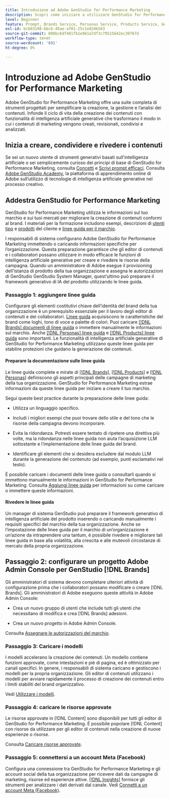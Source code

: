 ```yaml
---
title: Introduzione ad Adobe GenStudio for Performance Marketing
description: Scopri come iniziare a utilizzare GenStudio for Performance Marketing per generare nuovi contenuti di marketing allineati al brand.
level: Beginner
feature: Prompt, Brands Service, Personas Service, Products Service, Generative AI, Guidelines
exl-id: bcb03198-bbcb-45ae-af01-25c1e834b563
source-git-commit: 088bc6df481fb1e961a7df3c79515642ec39767d
workflow-type: tm+mt
source-wordcount: '691'
ht-degree: 0%

---
```


# Introduzione ad Adobe GenStudio for Performance Marketing

Adobe GenStudio for Performance Marketing offre una suite completa di strumenti progettati per semplificare la creazione, la gestione e l’analisi dei contenuti. Infonde il ciclo di vita della creazione dei contenuti con funzionalità di intelligenza artificiale generative che trasformano il modo in cui i contenuti di marketing vengono creati, revisionati, condivisi e analizzati.

## Inizia a creare, condividere e rivedere i contenuti

Se sei un nuovo utente di strumenti generativi basati sull&#39;intelligenza artificiale o sei semplicemente curioso dei principi di base di GenStudio for Performance Marketing, consulta [Concetti](concepts.md) e [Scrivi prompt efficaci](effective-prompts.md). Consulta [Adobe GenStudio Academy](https://learningmanager.adobe.com/genstudioacademy), la piattaforma di apprendimento online di Adobe sull’utilizzo di tecnologie di intelligenza artificiale generative nel processo creativo.

## Addestra GenStudio for Performance Marketing

GenStudio for Performance Marketing utilizza le informazioni sul tuo marchio e sui tuoi mercati per migliorare la creazione di contenuti conformi al brand. I materiali per la formazione includono esempi, descrizioni di [utenti tipo](/help/user-guide/guidelines/personas.md) e [prodotti](/help/user-guide/guidelines/products.md) del cliente e [linee guida per il marchio](/help/user-guide/guidelines/overview.md).

I responsabili di sistema configurano Adobe GenStudio for Performance Marketing immettendo o caricando informazioni specifiche per l’organizzazione. Questa preparazione garantisce che gli editor di contenuti e i collaboratori possano utilizzare in modo efficace le funzioni di intelligenza artificiale generative per creare e rivedere le risorse della campagna. Quando un amministratore di Adobe esegue il provisioning dell’istanza di prodotto della tua organizzazione e assegna le autorizzazioni di GenStudio GenStudio System Manager, quest’ultimo può preparare il framework generativo di IA del prodotto utilizzando le linee guida.

### Passaggio 1: aggiungere linee guida

Configurare gli elementi costitutivi chiave dell’identità del brand della tua organizzazione è un prerequisito essenziale per il lavoro degli editor di contenuti e dei collaboratori. [Linee guida](./guidelines/overview.md) acquisiscono le caratteristiche del brand come loghi, tono di voce e palette di colori. Puoi caricare [[!DNL Brands] documenti di linee guida](./guidelines/brands.md) o immettere manualmente le informazioni sul marchio. Anche [[!DNL Personas] linee guida](./guidelines/personas.md) e [[!DNL Products] linee guida](./guidelines/products.md) sono importanti. Le funzionalità di intelligenza artificiale generative di GenStudio for Performance Marketing utilizzano queste linee guida per stabilire protezioni che guidano la generazione dei contenuti.

#### Preparare la documentazione sulle linee guida

Le linee guida complete e mirate di [[!DNL Brands]](./guidelines/brands.md), [[!DNL Products]](./guidelines/products.md) e [[!DNL Personas]](./guidelines/personas.md) definiscono gli aspetti principali delle campagne di marketing della tua organizzazione. GenStudio for Performance Marketing estrae informazioni da queste linee guida per iniziare a creare il tuo marchio.

Segui queste best practice durante la preparazione delle linee guida:

* Utilizza un linguaggio specifico.

* Includi i migliori esempi che puoi trovare dello stile e del tono che le risorse della campagna devono incorporare.

* Evita la ridondanza. Potresti essere tentato di ripetere una direttiva più volte, ma la ridondanza nelle linee guida non aiuta l’acquisizione LLM sottostante e l’implementazione delle linee guida del brand.

* Identificare gli elementi che si desidera escludere dal modulo LLM durante la generazione del contenuto (ad esempio, punti esclamativi nel testo).

È possibile caricare i documenti delle linee guida o consultarli quando si immettono manualmente le informazioni in GenStudio for Performance Marketing. Consulta [Aggiungi linee guida](./guidelines/overview.md) per informazioni su come caricare o immettere queste informazioni.

#### Rivedere le linee guida

Un manager di sistema GenStudio può preparare il framework generativo di intelligenza artificiale del prodotto inserendo o caricando manualmente i requisiti specifici del marchio della tua organizzazione. Anche se l’impostazione delle linee guida per il marchio di un’organizzazione è un’azione da intraprendere una tantum, è possibile rivedere e migliorare tali linee guida in base alla volatilità, alla crescita e alle mutevoli circostanze di mercato della propria organizzazione.

## Passaggio 2: configurare un progetto Adobe Admin Console per GenStudio [!DNL Brands]

Gli amministratori di sistema devono completare ulteriori attività di configurazione prima che i collaboratori possano modificare o creare [!DNL Brands]. Gli amministratori di Adobe eseguono queste attività in Adobe Admin Console:

* Crea un nuovo gruppo di utenti che include tutti gli utenti che necessitano di modifica e crea [!DNL Brands] adesioni.

* Crea un nuovo progetto in Adobe Admin Console.

Consulta [Assegnare le autorizzazioni del marchio](configure-brand-permissions.md).

### Passaggio 3: Caricare i modelli

I modelli accelerano la creazione dei contenuti. Un modello contiene funzioni approvate, come intestazioni e piè di pagina, ed è ottimizzato per canali specifici. In genere, i responsabili di sistema caricano e gestiscono i modelli per la propria organizzazione. Gli editor di contenuti utilizzano i modelli per avviare rapidamente il processo di creazione dei contenuti entro i limiti stabiliti del brand organizzativo.

Vedi [Utilizzare i modelli](./content/use-templates.md).

### Passaggio 4: caricare le risorse approvate

Le risorse approvate in [!DNL Content] sono disponibili per tutti gli editor di GenStudio for Performance Marketing. È possibile popolare [!DNL Content] con risorse da utilizzare per gli editor di contenuti nella creazione di nuove esperienze o risorse.

Consulta [Caricare risorse approvate](./content/manage-assets.md).

### Passaggio 5: connettersi a un account Meta (Facebook)

Configura una connessione tra GenStudio for Performance Marketing e gli account social della tua organizzazione per ricevere dati da campagne di marketing, risorse ed esperienze attive. [[!DNL Insights]](./insights/overview.md) fornisce gli strumenti per analizzare i dati derivati dal canale. Vedi [Connetti a un account Meta (Facebook)](./insights/connect-channel.md#meta-ads-connect).
